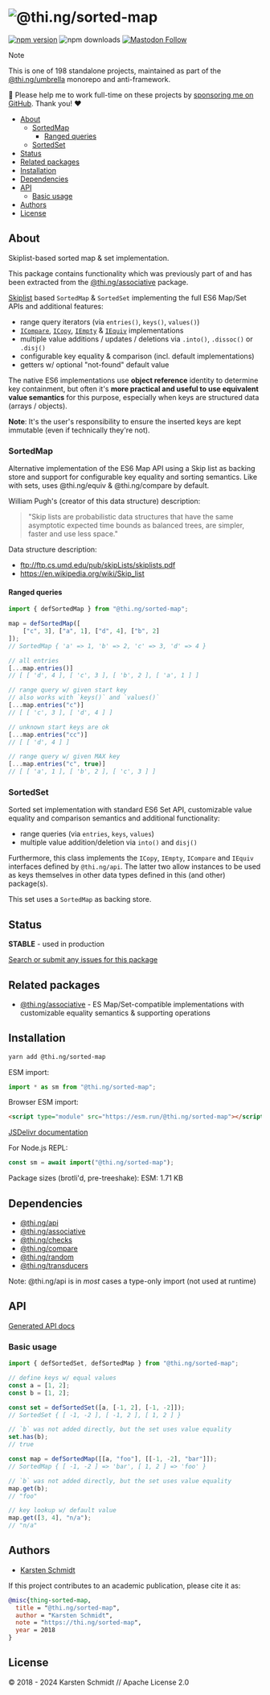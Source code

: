 <!-- This file is generated - DO NOT EDIT! -->
<!-- Please see: https://github.com/thi-ng/umbrella/blob/develop/CONTRIBUTING.md#changes-to-readme-files -->
# ![@thi.ng/sorted-map](https://media.thi.ng/umbrella/banners-20230807/thing-sorted-map.svg?a2ee1fc6)

[![npm version](https://img.shields.io/npm/v/@thi.ng/sorted-map.svg)](https://www.npmjs.com/package/@thi.ng/sorted-map)
![npm downloads](https://img.shields.io/npm/dm/@thi.ng/sorted-map.svg)
[![Mastodon Follow](https://img.shields.io/mastodon/follow/109331703950160316?domain=https%3A%2F%2Fmastodon.thi.ng&style=social)](https://mastodon.thi.ng/@toxi)

> [!NOTE]
> This is one of 198 standalone projects, maintained as part
> of the [@thi.ng/umbrella](https://github.com/thi-ng/umbrella/) monorepo
> and anti-framework.
>
> 🚀 Please help me to work full-time on these projects by [sponsoring me on
> GitHub](https://github.com/sponsors/postspectacular). Thank you! ❤️

- [About](#about)
  - [SortedMap](#sortedmap)
    - [Ranged queries](#ranged-queries)
  - [SortedSet](#sortedset)
- [Status](#status)
- [Related packages](#related-packages)
- [Installation](#installation)
- [Dependencies](#dependencies)
- [API](#api)
  - [Basic usage](#basic-usage)
- [Authors](#authors)
- [License](#license)

## About

Skiplist-based sorted map & set implementation.

This package contains functionality which was previously part of and has been
extracted from the [@thi.ng/associative](https://thi.ng/associative) package.

[Skiplist](https://en.wikipedia.org/wiki/Skip_list) based `SortedMap` &
`SortedSet` implementing the full ES6 Map/Set APIs and additional features:

- range query iterators (via `entries()`, `keys()`, `values()`)
- [`ICompare`](https://docs.thi.ng/umbrella/api/interfaces/ICompare.html),
  [`ICopy`](https://docs.thi.ng/umbrella/api/interfaces/ICopy.html),
  [`IEmpty`](https://docs.thi.ng/umbrella/api/interfaces/IEmpty.html) &
  [`IEquiv`](https://docs.thi.ng/umbrella/api/interfaces/IEquiv.html)
  implementations
- multiple value additions / updates / deletions via `.into()`, `.dissoc()` or
  `.disj()`
- configurable key equality & comparison (incl. default implementations)
- getters w/ optional "not-found" default value

The native ES6 implementations use **object reference** identity to determine
key containment, but often it's **more practical and useful to use equivalent
value semantics** for this purpose, especially when keys are structured data
(arrays / objects).

**Note**: It's the user's responsibility to ensure the inserted keys are kept
immutable (even if technically they're not).

### SortedMap

Alternative implementation of the ES6 Map API using a Skip list as
backing store and support for configurable key equality and sorting
semantics. Like with sets, uses @thi.ng/equiv & @thi.ng/compare by
default.

William Pugh's (creator of this data structure) description:

> "Skip lists are probabilistic data structures that have the same
asymptotic expected time bounds as balanced trees, are simpler, faster
and use less space."

Data structure description:

- ftp://ftp.cs.umd.edu/pub/skipLists/skiplists.pdf
- https://en.wikipedia.org/wiki/Skip_list

#### Ranged queries

```ts
import { defSortedMap } from "@thi.ng/sorted-map";

map = defSortedMap([
    ["c", 3], ["a", 1], ["d", 4], ["b", 2]
]);
// SortedMap { 'a' => 1, 'b' => 2, 'c' => 3, 'd' => 4 }

// all entries
[...map.entries()]
// [ [ 'd', 4 ], [ 'c', 3 ], [ 'b', 2 ], [ 'a', 1 ] ]

// range query w/ given start key
// also works with `keys()` and `values()`
[...map.entries("c")]
// [ [ 'c', 3 ], [ 'd', 4 ] ]

// unknown start keys are ok
[...map.entries("cc")]
// [ [ 'd', 4 ] ]

// range query w/ given MAX key
[...map.entries("c", true)]
// [ [ 'a', 1 ], [ 'b', 2 ], [ 'c', 3 ] ]
```

### SortedSet

Sorted set implementation with standard ES6 Set API, customizable value
equality and comparison semantics and additional functionality:

- range queries (via `entries`, `keys`, `values`)
- multiple value addition/deletion via `into()` and `disj()`

Furthermore, this class implements the `ICopy`, `IEmpty`, `ICompare` and
`IEquiv` interfaces defined by `@thi.ng/api`. The latter two allow
instances to be used as keys themselves in other data types defined in
this (and other) package(s).

This set uses a `SortedMap` as backing store.

## Status

**STABLE** - used in production

[Search or submit any issues for this package](https://github.com/thi-ng/umbrella/issues?q=%5Bsorted-map%5D+in%3Atitle)

## Related packages

- [@thi.ng/associative](https://github.com/thi-ng/umbrella/tree/develop/packages/associative) - ES Map/Set-compatible implementations with customizable equality semantics & supporting operations

## Installation

```bash
yarn add @thi.ng/sorted-map
```

ESM import:

```ts
import * as sm from "@thi.ng/sorted-map";
```

Browser ESM import:

```html
<script type="module" src="https://esm.run/@thi.ng/sorted-map"></script>
```

[JSDelivr documentation](https://www.jsdelivr.com/)

For Node.js REPL:

```js
const sm = await import("@thi.ng/sorted-map");
```

Package sizes (brotli'd, pre-treeshake): ESM: 1.71 KB

## Dependencies

- [@thi.ng/api](https://github.com/thi-ng/umbrella/tree/develop/packages/api)
- [@thi.ng/associative](https://github.com/thi-ng/umbrella/tree/develop/packages/associative)
- [@thi.ng/checks](https://github.com/thi-ng/umbrella/tree/develop/packages/checks)
- [@thi.ng/compare](https://github.com/thi-ng/umbrella/tree/develop/packages/compare)
- [@thi.ng/random](https://github.com/thi-ng/umbrella/tree/develop/packages/random)
- [@thi.ng/transducers](https://github.com/thi-ng/umbrella/tree/develop/packages/transducers)

Note: @thi.ng/api is in _most_ cases a type-only import (not used at runtime)

## API

[Generated API docs](https://docs.thi.ng/umbrella/sorted-map/)

### Basic usage

```ts
import { defSortedSet, defSortedMap } from "@thi.ng/sorted-map";

// define keys w/ equal values
const a = [1, 2];
const b = [1, 2];

const set = defSortedSet([a, [-1, 2], [-1, -2]]);
// SortedSet { [ -1, -2 ], [ -1, 2 ], [ 1, 2 ] }

// `b` was not added directly, but the set uses value equality
set.has(b);
// true

const map = defSortedMap([[a, "foo"], [[-1, -2], "bar"]]);
// SortedMap { [ -1, -2 ] => 'bar', [ 1, 2 ] => 'foo' }

// `b` was not added directly, but the set uses value equality
map.get(b);
// "foo"

// key lookup w/ default value
map.get([3, 4], "n/a");
// "n/a"
```

## Authors

- [Karsten Schmidt](https://thi.ng)

If this project contributes to an academic publication, please cite it as:

```bibtex
@misc{thing-sorted-map,
  title = "@thi.ng/sorted-map",
  author = "Karsten Schmidt",
  note = "https://thi.ng/sorted-map",
  year = 2018
}
```

## License

&copy; 2018 - 2024 Karsten Schmidt // Apache License 2.0
